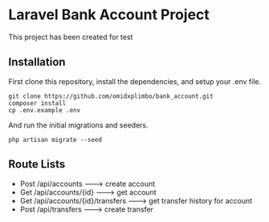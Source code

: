 # Laravel Bank Account Project

This project has been created for test
## Installation

First clone this repository, install the dependencies, and setup your .env file.

```
git clone https://github.com/omidxplimbo/bank_account.git
composer install
cp .env.example .env
```

And run the initial migrations and seeders.

```
php artisan migrate --seed 
```

## Route Lists

- Post /api/accounts ---> create account
- Get /api/accounts/{id} ---> get account
- Get /api/accounts/{id}/transfers ---> get transfer history for account
- Post /api/transfers ---> create transfer
